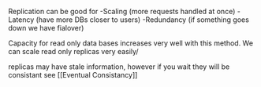 Replication can be good for 
-Scaling (more requests handled at once)
-Latency (have more DBs closer to users)
-Redundancy (if something goes down we have fialover)

Capacity for read only data bases increases very well with this method.
We can scale read only replicas very easily/

replicas may have stale information, however if you wait they will be consistant see [[Eventual Consistancy]]